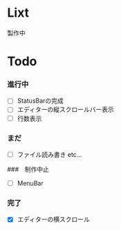 # Lixt

製作中

# Todo

### 進行中
- [ ] StatusBarの完成
- [ ] エディターの縦スクロールバー表示
- [ ] 行数表示

### まだ
- [ ] ファイル読み書き
etc...

###　制作中止
- [ ] MenuBar

### 完了
- [x] エディターの横スクロール